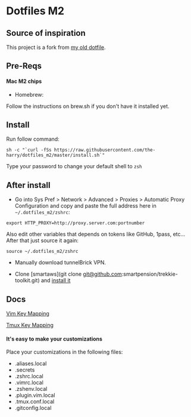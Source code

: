 # Dotfiles M2

## Source of inspiration

This project is a fork from [my old dotfile](https://github.com/the-harry/dotfiles).

## Pre-Reqs

#### Mac M2 chips

* Homebrew:

Follow the instructions on brew.sh if you don't have it installed yet.

## Install

Run follow command:

```
sh -c "`curl -fSs https://raw.githubusercontent.com/the-harry/dotfiles_m2/master/install.sh`"
```

Type your password to change your default shell to `zsh`

## After install

* Go into Sys Pref > Network > Advanced > Proxies > Automatic Proxy Configuration and copy and paste the full address here in `~/.dotfiles_m2/zshrc`:

`export HTTP_PROXY=http://proxy.server.com:portnumber`

Also edit other variables that depends on tokens like GitHub, 1pass, etc... After that just source it again:

`source ~/.dotfiles_m2/zshrc`

* Manually download tunnelBrick VPN.

* Clone [smartaws](git clone git@github.com:smartpension/trekkie-toolkit.git) and [install it](https://github.com/smartpension/trekkie-toolkit/tree/main/aws#smart-aws)

## Docs

[Vim Key Mapping](Vim.md)

[Tmux Key Mapping](Tmux.md)

#### It's easy to make your customizations

Place your customizations in the following files:

* .aliases.local
* .secrets
* .zshrc.local
* .vimrc.local
* .zshenv.local
* .plugin.vim.local
* .tmux.conf.local
* .gitconfig.local
